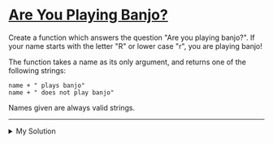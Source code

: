 # [Are You Playing Banjo?](https://www.codewars.com/kata/53af2b8861023f1d88000832)

Create a function which answers the question "Are you playing banjo?".
If your name starts with the letter "R" or lower case "r", you are playing banjo!

The function takes a name as its only argument, and returns one of the following strings:

```
name + " plays banjo"
name + " does not play banjo"
```

Names given are always valid strings.

---

<details><summary>My Solution</summary>

```js
function areYouPlayingBanjo(name) {
  if (name.startsWith('R') || name.startsWith('r')) {
    return `${name} plays banjo`
  }

  return `${name} does not play banjo`
}
```

</details>
